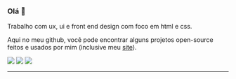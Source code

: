 ### Olá 👋

Trabalho com ux, ui e front end design com foco em html e css.

Aqui no meu github, você pode encontrar alguns projetos open-source feitos e usados por mim (inclusive meu [site](https://frrrnd.design)).


[<img src="https://img.shields.io/badge/twitter-00acee.svg">](https://twitter.com/frrrnd) [<img src="https://img.shields.io/badge/dribbble-ea4c89.svg">](https://dribbble.com/fernando) [<img src="https://img.shields.io/badge/instagram-222222.svg">](https://instagram.com/frrrnd.design)

---